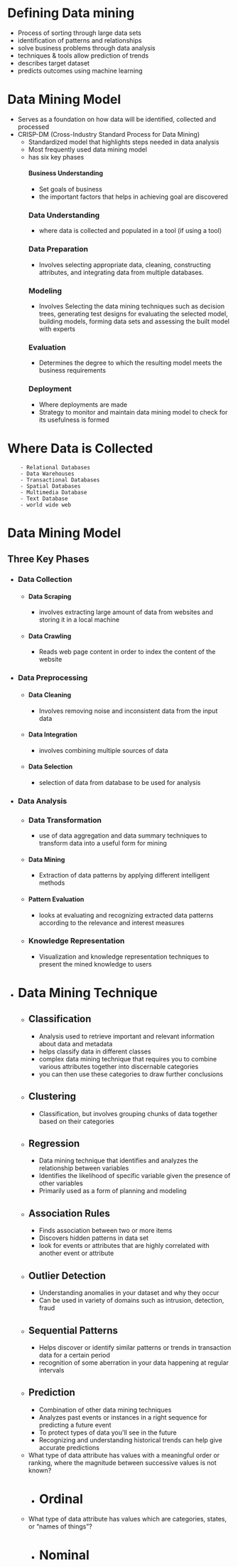 # Defining Data mining
- Process of sorting through large data sets
- identification of patterns and relationships
- solve business problems through data analysis
- techniques & tools allow prediction of trends
- describes target dataset
- predicts outcomes using machine learning
# Data Mining Model
- Serves as a foundation on how data will be identified, collected and processed
- CRISP-DM (Cross-Industry Standard Process for Data Mining)
	- Standardized model that highlights steps needed in data analysis
	- Most frequently used data mining model
	- has six key phases
		#### Business Understanding
		- Set goals of business
		- the important factors that helps in achieving goal are discovered
		### Data Understanding
		- where data is collected and populated in a tool (if using a tool)
		### Data Preparation
		- Involves selecting appropriate data, cleaning, constructing attributes, and integrating data from multiple databases.
		### Modeling
		- Involves Selecting the data mining techniques such as decision trees, generating test designs for evaluating the selected model, building models, forming data sets and assessing the built model with experts
		### Evaluation
		- Determines the degree to which the resulting model meets the business requirements
		### Deployment
		- Where deployments are made
		- Strategy to monitor and maintain data mining model to check for its usefulness is formed 
# Where Data is Collected
		- Relational Databases
		- Data Warehouses
		- Transactional Databases
		- Spatial Databases
		- Multimedia Database
		- Text Database
		- world wide web
# Data Mining Model
## Three Key Phases
- ### Data Collection
	- #### Data Scraping
		- involves extracting large amount of data from websites and storing it in a local machine
	- #### Data Crawling
		- Reads web page content in order to index the content of the website
- ### Data Preprocessing
	- #### Data Cleaning
		- Involves removing noise and inconsistent data from the input data
	- #### Data Integration
		- involves combining multiple sources of data
	- #### Data Selection
		- selection of data from database to be used for analysis
- ### Data Analysis
	- ### Data Transformation
		- use of data aggregation and data summary techniques to transform data into a useful form for mining
	- #### Data Mining
		- Extraction of data patterns by applying different intelligent methods
	- #### Pattern Evaluation
		- looks at evaluating and recognizing extracted data patterns according to the relevance and interest measures
	- ### Knowledge Representation
		- Visualization and knowledge representation techniques to present the mined knowledge to users
- # Data Mining Technique
	- ## Classification
		- Analysis used to retrieve important and relevant information about data and metadata
		- helps classify data in different classes
		- complex data mining technique that requires you to combine various attributes together into discernable categories
		- you can then use these categories to draw further conclusions
	- ## Clustering
		- Classification, but involves grouping chunks of data together based on their categories
	- ## Regression
		- Data mining technique that identifies and analyzes the relationship between variables
		- Identifies the likelihood of specific variable given the presence of other variables
		- Primarily used as a form of planning and modeling
	- ## Association Rules
		- Finds association between two or more items
		- Discovers hidden patterns in data set
		- look for events or attributes that are highly correlated with another event or attribute
	- ## Outlier Detection
		- Understanding anomalies in your dataset and why they occur
		- Can be used in variety of domains such as intrusion, detection, fraud
	- ## Sequential Patterns
		- Helps discover or identify similar patterns or trends in transaction data for a certain period
		- recognition of some aberration in your data happening at regular intervals
	- ## Prediction
		- Combination of other data mining techniques
		- Analyzes past events or instances in a right sequence for predicting a future event
		- To protect types of data you'll see in the future
		- Recognizing and understanding historical trends can help give accurate predictions
	- What type of data attribute has values with a meaningful order or ranking, where the magnitude between successive values is not known? 
		- # Ordinal 
	- What type of data attribute has values which are categories, states, or “names of things”?
		- # Nominal